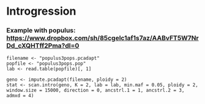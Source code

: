 # Introgression

### Example with populus: https://www.dropbox.com/sh/85cgelc1af1s7az/AABvFT5W7NrDd_cXQHTff2Pma?dl=0

```
filename <- "populus3pops.pcadapt" 
popfile <- "populus3pops.pop" 
lab <- read.table(popfile)[, 1] 
```

```
geno <- impute.pcadapt(filename, ploidy = 2)
stat <- scan.intro(geno, K = 2, lab = lab, min.maf = 0.05, ploidy = 2, window.size = 15000, direction = 0, ancstrl.1 = 1, ancstrl.2 = 3, admxd = 4)
```
